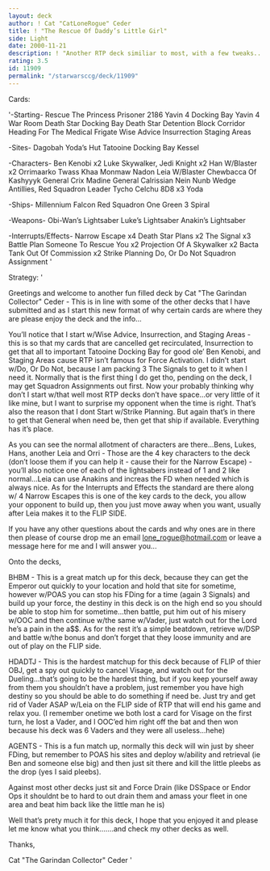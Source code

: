 ```yaml
---
layout: deck
author: ! Cat "CatLoneRogue" Ceder
title: ! "The Rescue Of Daddy’s Little Girl"
side: Light
date: 2000-11-21
description: ! "Another RTP deck similiar to most, with a few tweaks...LMK"
rating: 3.5
id: 11909
permalink: "/starwarsccg/deck/11909"
---
```

Cards: 

'-Starting-
Rescue The Princess
Prisoner 2186
Yavin 4 Docking Bay
Yavin 4 War Room
Death Star Docking Bay
Death Star Detention Block Corridor
Heading For The Medical Frigate
Wise Advice
Insurrection
Staging Areas

-Sites-
Dagobah Yoda’s Hut
Tatooine Docking Bay
Kessel

-Characters-
Ben Kenobi x2
Luke Skywalker, Jedi Knight x2
Han W/Blaster x2
Orrimaarko
Twass Khaa
Monmaw Nadon
Leia W/Blaster
Chewbacca Of Kashyyyk
General Crix Madine
General Calrissian
Nein Nunb
Wedge Antillies, Red Squadron Leader
Tycho Celchu
8D8 x3
Yoda

-Ships-
Millennium Falcon
Red Squadron One
Green 3
Spiral

-Weapons-
Obi-Wan’s Lightsaber
Luke’s Lightsaber
Anakin’s Lightsaber

-Interrupts/Effects-
Narrow Escape x4
Death Star Plans x2
The Signal x3
Battle Plan
Someone To Rescue You x2
Projection Of A Skywalker x2
Bacta Tank
Out Of Commission x2
Strike Planning
Do, Or Do Not
Squadron Assignment
'

Strategy: '

Greetings and welcome to another fun filled deck by Cat "The Garindan Collector" Ceder - This is in line with some of the other decks that I have submitted and as I start this new format of why certain cards are where they are please enjoy the deck and the info...

You’ll notice that I start w/Wise Advice, Insurrection, and Staging Areas - this is so that my cards that are cancelled get recirculated, Insurrection to get that all to important Tatooine Docking Bay for good ole’ Ben Kenobi, and Staging Areas cause RTP isn’t famous for Force Activation.
I didn’t start w/Do, Or Do Not, because I am packing 3 The Signals to get to it when I need it. Normally that is the first thing I do get tho, pending on the deck, I may get Squadron Assignments out first. Now your probably thinking why don’t I start w/that well most RTP decks don’t have space...or very little of it like mine, but I want to surprise my opponent when the time is right. That’s also the reason that I dont Start w/Strike Planning. But again that’s in there to get that General when need be, then get that ship if available. Everything has it’s place.

As you can see the normal allotment of characters are there...Bens, Lukes, Hans, another Leia and Orri - Those are the 4 key characters to the deck (don’t loose them if you can help it - cause their for the Narrow Escape) - you’ll also notice one of each of the lightsabers instead of 1 and 2 like normal...Leia can use Anakins and increas the FD when needed which is always nice. As for the Interrupts and Effects the standard are there along w/ 4 Narrow Escapes this is one of the key cards to the deck, you allow your opponent to build up, then you just move away when you want, usually after Leia makes it to the FLIP SIDE.

If you have any other questions about the cards and why ones are in there then please of course drop me an email lone_rogue@hotmail.com or leave a message here for me and I will answer you...

Onto the decks,

BHBM - This is a great match up for this deck, because they can get the Emperor out quickly to your location and hold that site for sometime, however w/POAS you can stop his FDing for a time (again 3 Signals) and build up your force, the destiny in this deck is on the high end so you should be able to stop him for sometime...then battle, put him out of his misery w/OOC and then continue w/the same w/Vader, just watch out for the Lord he’s a pain in the a$$. As for the rest it’s a simple beatdown, retrieve w/DSP and battle w/the bonus and don’t forget that they loose immunity and are out of play on the FLIP side.

HDADTJ - This is the hardest matchup for this deck because of FLIP of thier OBJ, get a spy out quickly to cancel Visage, and watch out for the Dueling...that’s going to be the hardest thing, but if you keep yourself away from them you shouldn’t have a problem, just remember you have high destiny so you should be able to do something if need be. Just try and get rid of Vader ASAP w/Leia on the FLIP side of RTP that will end his game and relax you. (I remember onetime we both lost a card for Visage on the first turn, he lost a Vader, and I OOC’ed him right off the bat and then won because his deck was 6 Vaders and they were all useless...hehe)

AGENTS - This is a fun match up, normally this deck will win just by sheer FDing, but remember to POAS his sites and deploy w/ability and retrieval (ie Ben and someone else big) and then just sit there and kill the little pleebs as the drop (yes I said pleebs).

Against most other decks just sit and Force Drain (like DSSpace or Endor Ops it shouldnt be to hard to out drain them and amass your fleet in one area and beat him back like the little man he is)

Well that’s prety much it for this deck, I hope that you enjoyed it and please let me know what you think.......and check my other decks as well.

Thanks,

Cat "The Garindan Collector" Ceder '
